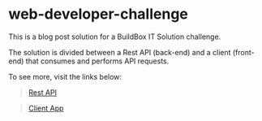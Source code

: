 # web-developer-challenge

This is a blog post solution for a BuildBox IT Solution challenge.

The solution is divided between a Rest API (back-end) and a client (front-end) that consumes and performs API requests.

To see more, visit the links below:

> <a href="https://github.com/jhollyferr/buildbox-blog-api">Rest API</a> 

> <a href="https://github.com/jhollyferr/buildbox-blog-client">Client App</a> 
 